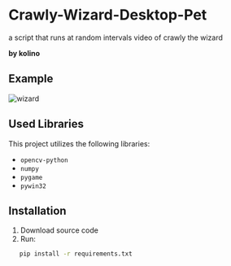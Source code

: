 # Crawly-Wizard-Desktop-Pet
a script that runs at random intervals video of crawly the wizard


**by kolino**

## Example

![wizard](https://github.com/user-attachments/assets/7b8d9764-1a1d-4cd7-8fd1-8b38cd8f4059)

## Used Libraries

This project utilizes the following libraries:

- `opencv-python`
- `numpy`
- `pygame`
- `pywin32`
  
## Installation
1. Download source code
2. Run:
```bash
   pip install -r requirements.txt

